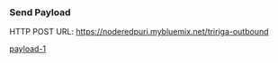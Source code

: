 ### Send Payload

HTTP POST URL: https://noderedpuri.mybluemix.net/tririga-outbound

[payload-1](/payload-1.md)
